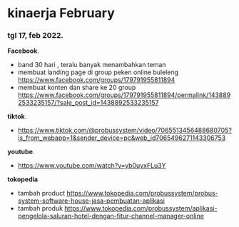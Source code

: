 # kinaerja February


### tgl 17, feb 2022.

**Facebook**.
- band 30 hari , teralu banyak menambahkan teman
- membuat landing page di group peken online buleleng https://www.facebook.com/groups/179791955811894
- membuat konten dan share ke 20 group https://www.facebook.com/groups/179791955811894/permalink/1438892533235157/?sale_post_id=1438892533235157

**tiktok**.
- https://www.tiktok.com/@probussystem/video/7065513456488680705?is_from_webapp=1&sender_device=pc&web_id7065496271143306753

**youtube**.
- https://www.youtube.com/watch?v=yb0uyxFLu3Y

**tokopedia**

- tambah product https://www.tokopedia.com/probussystem/probus-system-software-house-jasa-pembuatan-aplikasi
- tambah produk https://www.tokopedia.com/probussystem/aplikasi-pengelola-saluran-hotel-dengan-fitur-channel-manager-online
